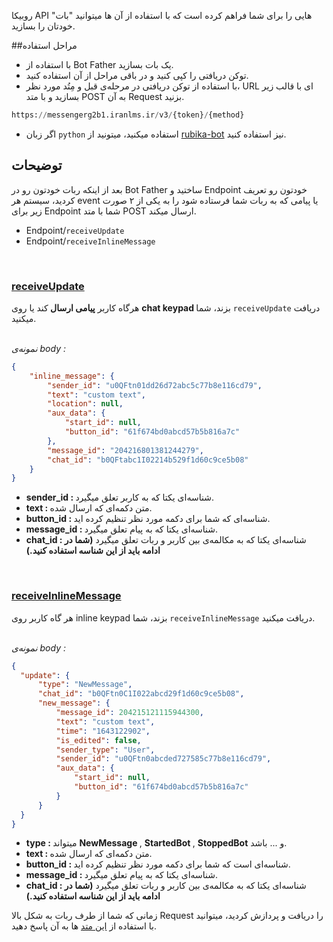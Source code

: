 روبیکا API هایی را برای شما فراهم کرده است که با استفاده از آن ها میتوانید "بات" خودتان را بسازید.

##مراحل استفاده 
- با استفاده از Bot Father یک بات بسازید.
- توکن دریافتی را کپی کنید و در باقی مراحل از آن استفاده کنید.
- با استفاده از توکن دریافتی در مرحله‌ی قبل و مِتُد مورد نظر، URL ای با قالب زیر بسازید و با متد POST به آن Request بزنید.

```python
https://messengerg2b1.iranlms.ir/v3/{token}/{method}
```

* اگر زبان ``python`` استفاده میکنید، میتونید از [rubika-bot](https://pypi.org/project/rubika-bot/)  نیز استفاده کنید. 

## توضیحات 

بعد از اینکه ربات خودتون رو در Bot Father ساختید و Endpoint خودتون رو تعریف کردید، سیستم هر event یا پیامی که به ربات شما فرستاده شود را به یکی از ۲ صورت زیر برای Endpoint شما با متد POST ارسال میکند.  

- Endpoint/``receiveUpdate``
- Endpoint/``receiveInlineMessage``

<br/>

### <u>receiveUpdate</u>

هرگاه کاربر <b> پیامی ارسال </b> کند یا روی <b> chat keypad </b> بزند، شما `receiveUpdate` دریافت میکنید. 

<br/>
<i>نمونه‌ی body :</i>

```json
{
    "inline_message": {
        "sender_id": "u0QFtn01dd26d72abc5c77b8e116cd79",
        "text": "custom text",
        "location": null,
        "aux_data": {
            "start_id": null,
            "button_id": "61f674bd0abcd57b5b816a7c"
        },
        "message_id": "204216801381244279",
        "chat_id": "b0QFtabc1I02214b529f1d60c9ce5b08"
    }
}
```

  - <b>sender_id : </b> شناسه‌ای یکتا که به کاربر تعلق میگیرد. 
  - <b>text : </b>متن دکمه‌ای که ارسال شده. 
  - <b>button_id : </b>شناسه‌ای که شما برای دکمه مورد نظر تنظیم کرده اید. 
  - <b>message_id : </b>شناسه‌ای یکتا که به پیام تعلق میگیرد. 
  - <b>chat_id : </b>شناسه‌ای یکتا که به مکالمه‌ی بین کاربر و ربات تعلق میگیرد <b> (شما در ادامه باید از این شناسه استفاده کنید.) </b> 

    
<br/>

### <u>receiveInlineMessage</u>
هر گاه کاربر روی inline keypad بزند، شما `receiveInlineMessage` دریافت میکنید.

<br/>
<i>نمونه‌ی body :</i>

```json 
{
  "update": {
      "type": "NewMessage",
      "chat_id": "b0QFtn0C1I022abcd29f1d60c9ce5b08",
      "new_message": {
          "message_id": 204215121115944300,
          "text": "custom text",
          "time": "1643122902",
          "is_edited": false,
          "sender_type": "User",
          "sender_id": "u0QFtn0abcded727585c77b8e116cd79",
          "aux_data": {
              "start_id": null,
              "button_id": "61f674bd0abcd57b5b816a7c"
          }
      }
  }
}
```

  - <b>type : </b> میتواند <b> NewMessage </b>, <b> StartedBot </b>, <b>StoppedBot</b> و ... باشد. 
  - <b>text : </b>متن دکمه‌ای که ارسال شده. 
  - <b>button_id : </b>شناسه‌ای است که شما برای دکمه مورد نظر تنظیم کرده اید. 
  - <b>message_id : </b>شناسه‌ای یکتا که به پیام تعلق میگیرد. 
  - <b>chat_id : </b>شناسه‌ای یکتا که به مکالمه‌ی بین کاربر و ربات تعلق میگیرد <b> (شما در ادامه باید از این شناسه استفاده کنید.) </b> 

 زمانی که شما از طرف ربات به شکل بالا Request را دریافت و پردازش کردید، میتوانید با استفاده از [این متد](methods.md) ها به آن پاسخ دهید.
